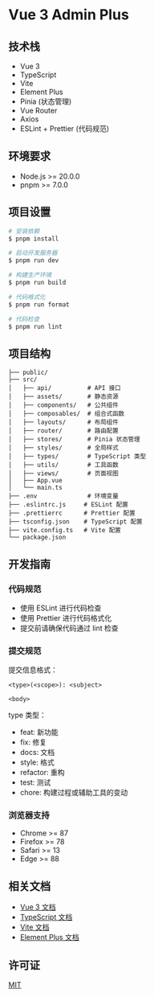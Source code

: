 # Vue 3 Admin Plus

## 技术栈

- Vue 3
- TypeScript
- Vite
- Element Plus
- Pinia (状态管理)
- Vue Router
- Axios
- ESLint + Prettier (代码规范)

## 环境要求

- Node.js >= 20.0.0
- pnpm >= 7.0.0

## 项目设置

```bash
# 安装依赖
$ pnpm install

# 启动开发服务器
$ pnpm run dev

# 构建生产环境
$ pnpm run build

# 代码格式化
$ pnpm run format

# 代码检查
$ pnpm run lint
```

## 项目结构

```
├── public/
├── src/
│   ├── api/          # API 接口
│   ├── assets/       # 静态资源
│   ├── components/   # 公共组件
│   ├── composables/  # 组合式函数
│   ├── layouts/      # 布局组件
│   ├── router/       # 路由配置
│   ├── stores/       # Pinia 状态管理
│   ├── styles/       # 全局样式
│   ├── types/        # TypeScript 类型
│   ├── utils/        # 工具函数
│   ├── views/        # 页面视图
│   ├── App.vue
│   └── main.ts
├── .env              # 环境变量
├── .eslintrc.js     # ESLint 配置
├── .prettierrc      # Prettier 配置
├── tsconfig.json    # TypeScript 配置
├── vite.config.ts   # Vite 配置
└── package.json
```

## 开发指南

### 代码规范

- 使用 ESLint 进行代码检查
- 使用 Prettier 进行代码格式化
- 提交前请确保代码通过 lint 检查

### 提交规范

提交信息格式：
```
<type>(<scope>): <subject>

<body>
```

type 类型：
- feat: 新功能
- fix: 修复
- docs: 文档
- style: 格式
- refactor: 重构
- test: 测试
- chore: 构建过程或辅助工具的变动

### 浏览器支持

- Chrome >= 87
- Firefox >= 78
- Safari >= 13
- Edge >= 88

## 相关文档

- [Vue 3 文档](https://vuejs.org/)
- [TypeScript 文档](https://www.typescriptlang.org/)
- [Vite 文档](https://vitejs.dev/)
- [Element Plus 文档](https://element-plus.org/)

## 许可证

[MIT](LICENSE)

